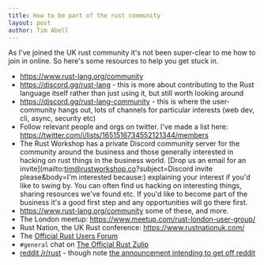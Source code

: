 ```yaml
---
title: How to be part of the rust community
layout: post
author: Tim Abell
---
```


As I've joined the UK rust community it's not been super-clear to me how to join in online. So here's some resources to help you get stuck in.

- <https://www.rust-lang.org/community>
- <https://discord.gg/rust-lang> - this is more about contributing to the Rust language itself rather than just using it, but still worth looking around
- <https://discord.gg/rust-lang-community> - this is where the user-community hangs out, lots of channels for particular interests (web dev, cli, async, security etc)
- Follow relevant people and orgs on twitter. I've made a list here: <https://twitter.com/i/lists/1651516734552121344/members>
- The Rust Workshop has a private Discord community server for the community around the business and those generally interested in hacking on rust things in the business world. [Drop us an email for an invite](mailto:tim@rustworkshop.co?subject=Discord invite please&body=I'm interested because:) explaining your interest if you'd like to swing by. You can often find us hacking on interesting things, sharing resources we've found etc. If you'd like to become part of the business it's a good first step and any opportunities will go there first.
- <https://www.rust-lang.org/community> some of these, and more.
- The London meetup: <https://www.meetup.com/rust-london-user-group/>
- Rust Nation, the UK Rust conference: <https://www.rustnationuk.com/>
- The [Official Rust Users Forum](https://users.rust-lang.org/)
- `#general` chat on [The Official Rust Zulip](https://rust-lang.zulipchat.com/#narrow/stream/122651-general)
- [reddit /r/rust](https://www.reddit.com/r/rust/) - though note [the announcement intending to get off reddit](https://web.archive.org/web/20230612040007/https://old.reddit.com/r/rust/comments/146y5y1/announcement_rrust_will_be_joining_the_blackout/)
